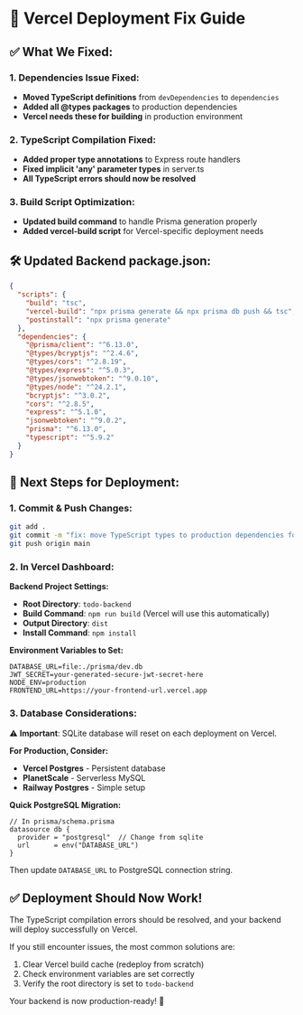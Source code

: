 # 🚀 Vercel Deployment Fix Guide

## ✅ **What We Fixed:**

### **1. Dependencies Issue Fixed:**
- **Moved TypeScript definitions** from `devDependencies` to `dependencies`
- **Added all @types packages** to production dependencies
- **Vercel needs these for building** in production environment

### **2. TypeScript Compilation Fixed:**
- **Added proper type annotations** to Express route handlers
- **Fixed implicit 'any' parameter types** in server.ts
- **All TypeScript errors should now be resolved**

### **3. Build Script Optimization:**
- **Updated build command** to handle Prisma generation properly
- **Added vercel-build script** for Vercel-specific deployment needs

## 🛠️ **Updated Backend package.json:**

```json
{
  "scripts": {
    "build": "tsc",
    "vercel-build": "npx prisma generate && npx prisma db push && tsc",
    "postinstall": "npx prisma generate"
  },
  "dependencies": {
    "@prisma/client": "^6.13.0",
    "@types/bcryptjs": "^2.4.6",
    "@types/cors": "^2.8.19",
    "@types/express": "^5.0.3",
    "@types/jsonwebtoken": "^9.0.10",
    "@types/node": "^24.2.1",
    "bcryptjs": "^3.0.2",
    "cors": "^2.8.5",
    "express": "^5.1.0",
    "jsonwebtoken": "^9.0.2",
    "prisma": "^6.13.0",
    "typescript": "^5.9.2"
  }
}
```

## 🚀 **Next Steps for Deployment:**

### **1. Commit & Push Changes:**
```bash
git add .
git commit -m "fix: move TypeScript types to production dependencies for Vercel deployment"
git push origin main
```

### **2. In Vercel Dashboard:**

**Backend Project Settings:**
- **Root Directory**: `todo-backend`
- **Build Command**: `npm run build` (Vercel will use this automatically)
- **Output Directory**: `dist`
- **Install Command**: `npm install`

**Environment Variables to Set:**
```
DATABASE_URL=file:./prisma/dev.db
JWT_SECRET=your-generated-secure-jwt-secret-here
NODE_ENV=production
FRONTEND_URL=https://your-frontend-url.vercel.app
```

### **3. Database Considerations:**
⚠️ **Important**: SQLite database will reset on each deployment on Vercel.

**For Production, Consider:**
- **Vercel Postgres** - Persistent database
- **PlanetScale** - Serverless MySQL
- **Railway Postgres** - Simple setup

**Quick PostgreSQL Migration:**
```prisma
// In prisma/schema.prisma
datasource db {
  provider = "postgresql"  // Change from sqlite
  url      = env("DATABASE_URL")
}
```

Then update `DATABASE_URL` to PostgreSQL connection string.

## ✅ **Deployment Should Now Work!**

The TypeScript compilation errors should be resolved, and your backend will deploy successfully on Vercel.

If you still encounter issues, the most common solutions are:
1. Clear Vercel build cache (redeploy from scratch)
2. Check environment variables are set correctly
3. Verify the root directory is set to `todo-backend`

Your backend is now production-ready! 🎉